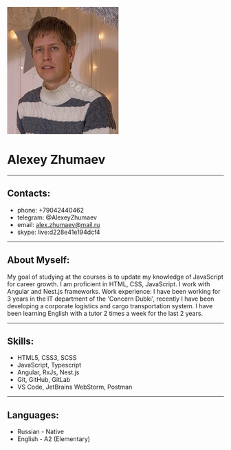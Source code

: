 ![avatar](foto.jpg "")

# Alexey Zhumaev # 

---
## Contacts: ##

* phone: +79042440462
* telegram: @AlexeyZhumaev
* email: alex.zhumaev@mail.ru
* skype: live:d228e41e194dcf4

---
## About Myself: ##

My goal of studying at the courses is to update my knowledge of JavaScript for career growth. 
I am proficient in HTML, CSS, JavaScript. I work with Angular and Nest.js frameworks.
Work experience: I have been working for 3 years in the IT department of the 'Concern Dubki',
recently I have been developing a corporate logistics and cargo transportation system.
I have been learning English with a tutor 2 times a week for the last 2 years.

---
## Skills: ##

* HTML5, CSS3, SCSS
* JavaScript, Typescript
* Angular, RxJs, Nest.js
* Git, GitHub, GitLab
* VS Code, JetBrains WebStorm, Postman

---
## Languages: ##

* Russian - Native
* English - A2 (Elementary)